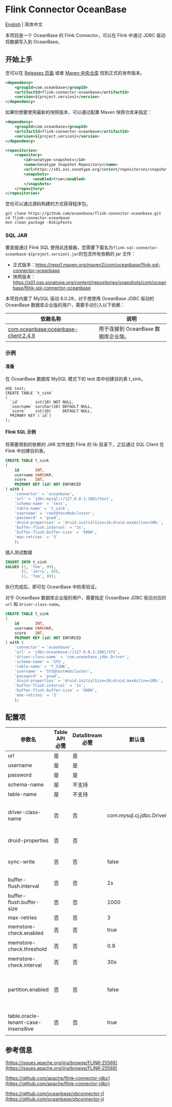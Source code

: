 # Flink Connector OceanBase

[English](flink-connector-oceanbase.md) | 简体中文

本项目是一个 OceanBase 的 Flink Connector，可以在 Flink 中通过 JDBC 驱动将数据写入到 OceanBase。

## 开始上手

您可以在 [Releases 页面](https://github.com/oceanbase/flink-connector-oceanbase/releases) 或者 [Maven 中央仓库](https://central.sonatype.com/artifact/com.oceanbase/flink-connector-oceanbase) 找到正式的发布版本。

```xml
<dependency>
    <groupId>com.oceanbase</groupId>
    <artifactId>flink-connector-oceanbase</artifactId>
    <version>${project.version}</version>
</dependency>
```

如果你想要使用最新的快照版本，可以通过配置 Maven 快照仓库来指定：

```xml
<dependency>
    <groupId>com.oceanbase</groupId>
    <artifactId>flink-connector-oceanbase</artifactId>
    <version>${project.version}</version>
</dependency>

<repositories>
    <repository>
        <id>sonatype-snapshots</id>
        <name>Sonatype Snapshot Repository</name>
        <url>https://s01.oss.sonatype.org/content/repositories/snapshots/</url>
        <snapshots>
            <enabled>true</enabled>
        </snapshots>
    </repository>
</repositories>
```

您也可以通过源码构建的方式获得程序包。

```shell
git clone https://github.com/oceanbase/flink-connector-oceanbase.git
cd flink-connector-oceanbase
mvn clean package -DskipTests
```

### SQL JAR

要直接通过 Flink SQL 使用此连接器，您需要下载名为`flink-sql-connector-oceanbase-${project.version}.jar`的包含所有依赖的 jar 文件：

- 正式版本：https://repo1.maven.org/maven2/com/oceanbase/flink-sql-connector-oceanbase
- 快照版本：https://s01.oss.sonatype.org/content/repositories/snapshots/com/oceanbase/flink-sql-connector-oceanbase

本项目内置了 MySQL 驱动 8.0.28，对于想使用 OceanBase JDBC 驱动的 OceanBase 数据库企业版的用户，需要手动引入以下依赖：

<div class="wy-table-responsive">
<table class="colwidths-auto docutils">
    <thead>
      <tr>
        <th class="text-left">依赖名称</th>
        <th class="text-left">说明</th>
      </tr>
    </thead>
    <tbody>
      <tr>
        <td><a href="https://mvnrepository.com/artifact/com.oceanbase/oceanbase-client/2.4.9">com.oceanbase:oceanbase-client:2.4.9</a></td>
        <td>用于连接到 OceanBase 数据库企业版。</td>
      </tr>
    </tbody>
</table>
</div>

### 示例

#### 准备

在 OceanBase 数据库 MySQL 模式下的 test 库中创建目的表 t_sink。

```mysql
USE test;
CREATE TABLE `t_sink`
(
  `id`       int(10) NOT NULL,
  `username` varchar(20) DEFAULT NULL,
  `score`    int(10)     DEFAULT NULL,
  PRIMARY KEY (`id`)
);
```

#### Flink SQL 示例

将需要用到的依赖的 JAR 文件放到 Flink 的 lib 目录下，之后通过 SQL Client 在 Flink 中创建目的表。

```sql
CREATE TABLE t_sink
(
    id       INT,
    username VARCHAR,
    score    INT,
    PRIMARY KEY (id) NOT ENFORCED
) with (
    'connector' = 'oceanbase',
    'url' = 'jdbc:mysql://127.0.0.1:2881/test',
    'schema-name' = 'test',
    'table-name' = 't_sink',
    'username' = 'root@test#obcluster',
    'password' = 'pswd',
    'druid-properties' = 'druid.initialSize=10;druid.maxActive=100;',
    'buffer-flush.interval' = '1s',
    'buffer-flush.buffer-size' = '5000',
    'max-retries' = '3'
    );
```

插入测试数据

```sql
INSERT INTO t_sink
VALUES (1, 'Tom', 99),
       (2, 'Jerry', 88),
       (1, 'Tom', 89);
```

执行完成后，即可在 OceanBase 中检索验证。

对于 OceanBase 数据库企业版的用户，需要指定 OceanBase JDBC 驱动对应的 `url` 和 `driver-class-name`。

```sql
CREATE TABLE t_sink
(
    id       INT,
    username VARCHAR,
    score    INT,
    PRIMARY KEY (id) NOT ENFORCED
) with (
    'connector' = 'oceanbase',
    'url' = 'jdbc:oceanbase://127.0.0.1:2881/SYS',
    'driver-class-name' = 'com.oceanbase.jdbc.Driver',
    'schema-name' = 'SYS',
    'table-name' = 'T_SINK',
    'username' = 'SYS@test#obcluster',
    'password' = 'pswd',
    'druid-properties' = 'druid.initialSize=10;druid.maxActive=100;',
    'buffer-flush.interval' = '1s',
    'buffer-flush.buffer-size' = '5000',
    'max-retries' = '3'
    );
```

## 配置项

<div class="highlight">
    <table class="colwidths-auto docutils">
        <thead>
            <tr>
                <th class="text-left" style="width: 10%">参数名</th>
                <th class="text-left" style="width: 8%">Table API 必需</th>
                <th class="text-left" style="width: 7%">DataStream 必需</th>
                <th class="text-left" style="width: 10%">默认值</th>
                <th class="text-left" style="width: 15%">类型</th>
                <th class="text-left" style="width: 50%">描述</th>
            </tr>
        </thead>
        <tbody>
            <tr>
                <td>url</td>
                <td>是</td>
                <td>是</td>
                <td style="word-wrap: break-word;"></td>
                <td>String</td>
                <td>数据库的 JDBC url。</td>
            </tr>
            <tr>
                <td>username</td>
                <td>是</td>
                <td>是</td>
                <td style="word-wrap: break-word;"></td>
                <td>String</td>
                <td>连接用户名。</td>
            </tr>
            <tr>
                <td>password</td>
                <td>是</td>
                <td>是</td>
                <td style="word-wrap: break-word;"></td>
                <td>String</td>
                <td>连接密码。</td>
            </tr>
            <tr>
                <td>schema-name</td>
                <td>是</td>
                <td>不支持</td>
                <td style="word-wrap: break-word;"></td>
                <td>String</td>
                <td>连接的 schema 名或 db 名。</td>
            </tr>
            <tr>
                <td>table-name</td>
                <td>是</td>
                <td>不支持</td>
                <td style="word-wrap: break-word;"></td>
                <td>String</td>
                <td>表名。</td>
            </tr>
            <tr>
                <td>driver-class-name</td>
                <td>否</td>
                <td>否</td>
                <td>com.mysql.cj.jdbc.Driver</td>
                <td>String</td>
                <td>驱动类名，默认为 'com.mysql.cj.jdbc.Driver'，如果设置了其他值，需要手动引入对应的依赖。</td>
            </tr>
            <tr>
                <td>druid-properties</td>
                <td>否</td>
                <td>否</td>
                <td style="word-wrap: break-word;"></td>
                <td>String</td>
                <td>Druid 连接池属性，多个值用分号分隔。</td>
            </tr>
            <tr>
                <td>sync-write</td>
                <td>否</td>
                <td>否</td>
                <td>false</td>
                <td>Boolean</td>
                <td>是否开启同步写，设置为 true 时将不使用 buffer 直接写入数据库。</td>
            </tr>
            <tr>
                <td>buffer-flush.interval</td>
                <td>否</td>
                <td>否</td>
                <td>1s</td>
                <td>Duration</td>
                <td>缓冲区刷新周期。设置为 '0' 时将关闭定期刷新。</td>
            </tr>
            <tr>
                <td>buffer-flush.buffer-size</td>
                <td>否</td>
                <td>否</td>
                <td>1000</td>
                <td>Integer</td>
                <td>缓冲区大小。</td>
            </tr>
            <tr>
                <td>max-retries</td>
                <td>否</td>
                <td>否</td>
                <td>3</td>
                <td>Integer</td>
                <td>失败重试次数。</td>
            </tr>
            <tr>
                <td>memstore-check.enabled</td>
                <td>否</td>
                <td>否</td>
                <td>true</td>
                <td>Boolean</td>
                <td>是否开启内存检查。</td>
            </tr>
            <tr>
                <td>memstore-check.threshold</td>
                <td>否</td>
                <td>否</td>
                <td>0.9</td>
                <td>Double</td>
                <td>内存使用的阈值相对最大限制值的比例。</td>
            </tr>
            <tr>
                <td>memstore-check.interval</td>
                <td>否</td>
                <td>否</td>
                <td>30s</td>
                <td>Duration</td>
                <td>内存使用检查周期。</td>
            </tr>
            <tr>
                <td>partition.enabled</td>
                <td>否</td>
                <td>否</td>
                <td>false</td>
                <td>Boolean</td>
                <td>是否启用分区计算功能，按照分区来写数据。仅当 'sync-write' 和 'direct-load.enabled' 都为 false 时生效。</td>
            </tr>
             <tr>
                <td>table.oracle-tenant-case-insensitive</td>
                <td>否</td>
                <td>否</td>
                <td>true</td>
                <td>Boolean</td>
                <td>默认情况下，在 Oracle 租户下，Schema名和列名不区分大小写。</td>
            </tr>
        </tbody>
    </table>
</div>

## 参考信息

[https://issues.apache.org/jira/browse/FLINK-25569](https://issues.apache.org/jira/browse/FLINK-25569)

[https://github.com/apache/flink-connector-jdbc](https://github.com/apache/flink-connector-jdbc)

[https://github.com/oceanbase/obconnector-j](https://github.com/oceanbase/obconnector-j)

